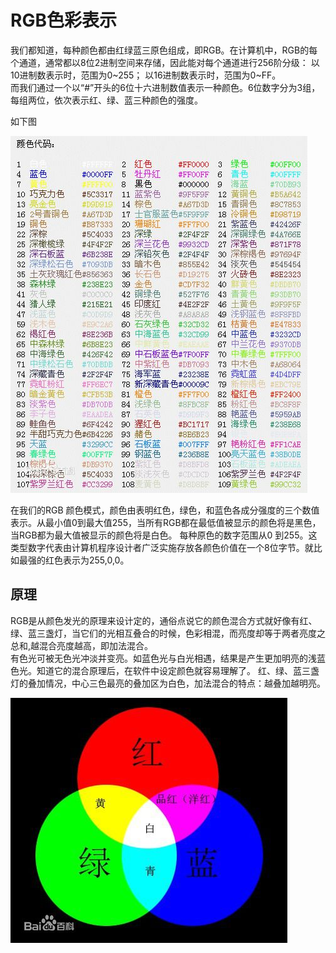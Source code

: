 # RGB色彩表示  

我们都知道，每种颜色都由红绿蓝三原色组成，即RGB。在计算机中，RGB的每个通道，通常都以8位2进制空间来存储，因此能对每个通道进行256阶分级： 
以10进制数表示时，范围为0~255； 
以16进制数表示时，范围为0~FF。  
而我们通过一个以“#”开头的6位十六进制数值表示一种颜色。6位数字分为3组，每组两位，依次表示红、绿、蓝三种颜色的强度。 

如下图  

![](images/lab04-1.jpg)

在我们的RGB 颜色模式，颜色由表明红色，绿色，和蓝色各成分强度的三个数值表示。从最小值0到最大值255，当所有RGB都在最低值被显示的颜色将是黑色，当RGB都为最大值被显示的颜色将是白色。 
每种原色的数字范围从0 到255。这类型数字代表由计算机程序设计者广泛实施存放各颜色价值在一个8位字节。就比如最强的红色表示为255,0,0。  

## 原理  

RGB是从颜色发光的原理来设计定的，通俗点说它的颜色混合方式就好像有红、绿、蓝三盏灯，当它们的光相互叠合的时候，色彩相混，而亮度却等于两者亮度之总和,越混合亮度越高，即加法混合。  
有色光可被无色光冲淡并变亮。如蓝色光与白光相遇，结果是产生更加明亮的浅蓝色光。知道它的混合原理后，在软件中设定颜色就容易理解了。
红、绿、蓝三盏灯的叠加情况，中心三色最亮的叠加区为白色，加法混合的特点：越叠加越明亮。

![](images/lab04-2.jpg)
